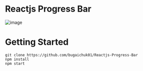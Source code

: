 # Reactjs Progress Bar

![image](https://user-images.githubusercontent.com/90038064/191345023-41f92b8d-f335-4b7d-8c86-b52449822074.png)

# Getting Started

```
git clone https://github.com/bugaichuk01/Reactjs-Progress-Bar
npm install
npm start
```
